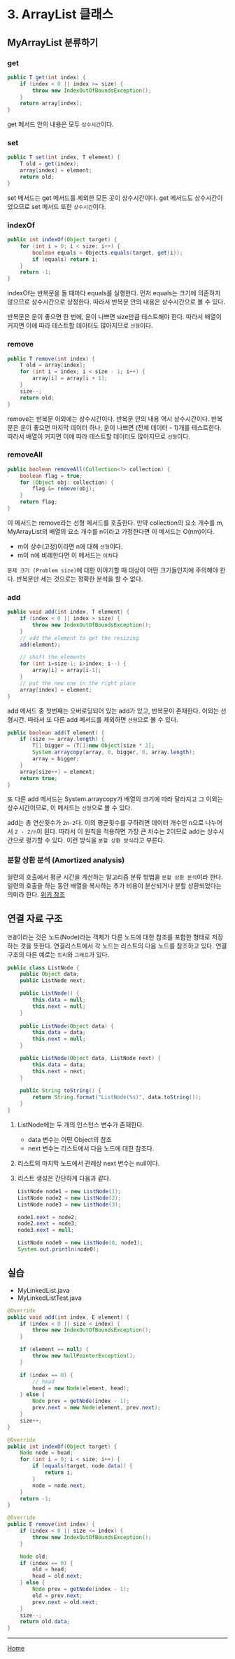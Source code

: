 # 3. ArrayList 클래스

## MyArrayList 분류하기

### get
```java
public T get(int index) {
    if (index < 0 || index >= size) {
        throw new IndexOutOfBoundsException();
    }
    return array[index];
}
```
get 메서드 안의 내용은 모두 `상수시간`이다.

### set
```java
public T set(int index, T element) {
    T old = get(index);
    array[index] = element;
    return old;
}
```
set 메서드는 get 메서드를 제외한 모든 곳이 상수시간이다. 
get 메서드도 상수시간이었으므로 set 메서드 또한 `상수시간`이다.

### indexOf
```java
public int indexOf(Object target) {
    for (int i = 0; i < size; i++) {
        boolean equals = Objects.equals(target, get(i));
        if (equals) return i;
    }
    return -1;
}
```
indexOf는 반복문을 돌 때마다 equals를 실행한다.
먼저 equals는 크기에 의존하지 않으므로 상수시간으로 상정한다.
따라서 반복문 안의 내용은 상수시간으로 볼 수 있다.

반복문은 운이 좋으면 한 번에, 운이 나쁘면 size만큼 테스트해야 한다.
따라서 배열이 커지면 이에 따라 테스트할 데이터도 많아지므로 `선형`이다.

### remove
```java
public T remove(int index) {
    T old = array[index];
    for (int i = index; i < size - 1; i++) {
        array[i] = array[i + 1];
    }
    size--;
    return old;
}
```
remove는 반복문 이외에는 상수시간이다. 반복문 안의 내용 역시 상수시간이다.
반복문은 운이 좋으면 마지막 데이터 하나, 운이 나쁘면 (전체 데이터 - 1)개를 테스트한다.
따라서 배열이 커지면 이에 따라 테스트할 데이터도 많아지므로 `선형`이다.

### removeAll
```java
public boolean removeAll(Collection<?> collection) {
    boolean flag = true;
    for (Object obj: collection) {
        flag &= remove(obj);
    }
    return flag;
}
```
이 메서드는 remove라는 선형 메서드를 호출한다.
만약 collection의 요소 개수를 m, MyArrayList의 배열의 요소 개수를 n이라고 가정한다면 
이 메서드는 O(nm)이다.
 
- m이 상수(고정)이라면 n에 대해 `선형`이다.
- m이 n에 비례한다면 이 메서드는 `이차`다

`문제 크기 (Problem size)`에 대한 이야기할 때 대상이 어떤 크기들인지에 주의해야 한다.
반복문만 세는 것으로는 정확한 분석을 할 수 없다.

### add
```java
public void add(int index, T element) {
    if (index < 0 || index > size) {
        throw new IndexOutOfBoundsException();
    }
    // add the element to get the resizing
    add(element);

    // shift the elements
    for (int i=size-1; i>index; i--) {
        array[i] = array[i-1];
    }
    // put the new one in the right place
    array[index] = element;
}
```
add 메서드 중 첫번째는 오버로딩되어 있는 add가 있고, 반복문이 존재한다. 이외는 선형시간.
따라서 또 다른 add 메서드를 제외하면 `선형`으로 볼 수 있다. 

```java
public boolean add(T element) {
    if (size >= array.length) {
        T[] bigger = (T[])new Object[size * 2];
        System.arraycopy(array, 0, bigger, 0, array.length);
        array = bigger;
    }
    array[size++] = element;
    return true;
}
```
또 다른 add 메서드는 System.arraycopy가 배열의 크기에 따라 달라지고
그 이외는 상수시간이므로, 이 메서드는 `선형`으로 볼 수 있다.

add는 총 연산횟수가 `2n-2`다. 
이의 평균횟수를 구하려면 데이터 개수인 n으로 나누어서 `2 - 2/n`이 된다.
따라서 이 원칙을 적용하면 가장 큰 차수는 2이므로 add는 상수시간으로 평가할 수 있다.
이런 방식을 `분할 상환 방식`라고 부른다.

### 분할 상환 분석 (Amortized analysis)
일련의 호출에서 평균 시간을 계산하는 알고리즘 분류 방법을 `분할 상환 분석`이라 한다.
일련의 호출을 하는 동안 배열을 복사하는 추가 비용이 분산되거나 분할 상환되었다는 의미라 한다. 
[위키 참조](https://ko.wikipedia.org/wiki/분할상환분석)

## 연결 자료 구조
`연결`이라는 것은 노드(Node)라는 객체가 다른 노드에 대한 참조를 포함한 형태로 저장하는 것을 뜻한다.
연결리스트에서 각 노드는 리스트의 다음 노드를 참조하고 있다. 연결 구조의 다른 예로는 `트리`와 `그래프`가 있다.

```java
public class ListNode {
    public Object data;
    public ListNode next;

    public ListNode() {
        this.data = null;
        this.next = null;
    }
    
    public ListNode(Object data) {
        this.data = data;
        this.next = null;
    }

    public ListNode(Object data, ListNode next) {
        this.data = data;
        this.next = next;
    }
    
    public String toString() {
        return String.format("ListNode(%s)", data.toString());
    }
}
``` 
1. ListNode에는 두 개의 인스턴스 변수가 존재한다.
    - data 변수는 어떤 Object의 참조
    - next 변수는 리스트에서 다음 노드에 대한 참조다.
 
1. 리스트의 마지막 노드에서 관례상 next 변수는 null이다.
1. 리스트 생성은 간단하게 다음과 같다.
    ```java
    ListNode node1 = new ListNode(1);
    ListNode node2 = new ListNode(2);
    ListNode node3 = new ListNode(3);
    
    node1.next = node2;
    node2.next = node3;
    node3.next = null;
    
    ListNode node0 = new ListNode(0, node1);
    System.out.println(node0);
    ```
   
## 실습
- MyLinkedList.java
- MyLinkedListTest.java

```java
@Override
public void add(int index, E element) {
    if (index < 0 || size < index) {
        throw new IndexOutOfBoundsException();
    }

    if (element == null) {
        throw new NullPointerException();
    }

    if (index == 0) {
        // head
        head = new Node(element, head);
    } else {
        Node prev = getNode(index - 1);
        prev.next = new Node(element, prev.next);
    }
    size++;
}
```

```java
@Override
public int indexOf(Object target) {
    Node node = head;
    for (int i = 0; i < size; i++) {
        if (equals(target, node.data)) {
            return i;
        }
        node = node.next;
    }
    return -1;
}
```

```java
@Override
public E remove(int index) {
    if (index < 0 || size <= index) {
        throw new IndexOutOfBoundsException();
    }

    Node old;
    if (index == 0) {
        old = head;
        head = old.next;
    } else {
        Node prev = getNode(index - 1);
        old = prev.next;
        prev.next = old.next;
    }
    size--;
    return old.data;
}
```

---
[Home](../README.md)
